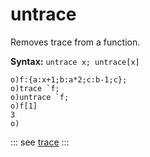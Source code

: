 # untrace

Removes trace from a function.

**Syntax:** ```untrace x; untrace[x]```

```o
o)f:{a:x+1;b:a*2;c:b-1;c};
o)trace `f;
o)untrace `f;
o)f[1]
3
o)
```

::: see
[trace](/verbs/concurrency/trace.md)
:::

